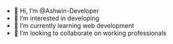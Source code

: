 - 👋 Hi, I’m @Ashwin-Developer
- 👀 I’m interested in developing
- 🌱 I’m currently learning web development
- 💞️ I’m looking to collaborate on working professionals


<!---
Ashwin-Developer/Ashwin-Developer is a ✨ special ✨ repository because its `README.md` (this file) appears on your GitHub profile.
You can click the Preview link to take a look at your changes.
--->
